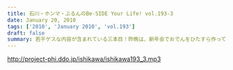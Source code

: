 ```yaml
---
title: 石川・ホンマ・ぶるんのBe-SIDE Your Life! vol.193-3
date: January 20, 2010
tags: ['2010', 'January 2010', 'vol.193']
draft: false
summary: 若干ゲスな内容が含まれている三本目！昨晩は、新年会でおでんをひたすら作っていたという噂の石川さんですが・・・NAMAE
---
```


http://project-phi.ddo.jp/ishikawa/ishikawa193_3.mp3